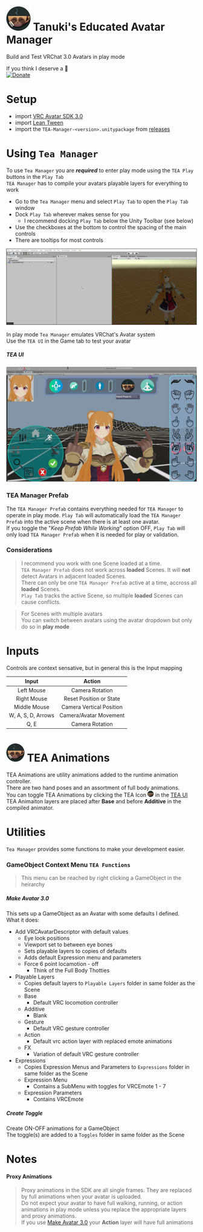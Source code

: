 <h1><img src="https://github.com/EducatedTanuki/TEA-Manager/raw/1.0.0/Resources/UI/Icons/TEA.png" alt="TEA-icon.png" width="64" height="64" style="max-width:100%;"> Tanuki's Educated Avatar Manager</h1>

Build and Test VRChat 3.0 Avatars in play mode  

If you think I deserve a :cookie:  
[![Donate](https://img.shields.io/badge/Donate-PayPal-green.svg)](https://www.paypal.com/donate?business=YYCSYXEYPMQK2&currency_code=USD)

# Setup
- import [VRC Avatar SDK 3.0](https://vrchat.com/home/download)
- import [Lean Tween](https://assetstore.unity.com/packages/tools/animation/leantween-3595)
- import the `TEA-Manager-<version>.unitypackage` from [releases](https://github.com/EducatedTanuki/TEA-Manager/releases)

# Using `Tea Manager`
To use `Tea Manager` you are ***required*** to enter play mode using the `TEA Play` buttons in the `Play Tab`  
`TEA Manager` has to compile your avatars playable layers for everything to work  
- Go to the `Tea Manager` menu and select `Play Tab`  to open the `Play Tab` window  
- Dock `Play Tab` wherever makes sense for you
  - I recommend docking `Play Tab` below the Unity Toolbar (see below)
- Use the checkboxes at the bottom to control the spacing of the main controls
- There are tooltips for most controls

![add-play-tab](https://github.com/EducatedTanuki/TEA-Manager/blob/1.0.0/tutorial/assets/add-play-tab.gif)

In play mode `Tea Manager` emulates VRChat's Avatar system  
Use the `TEA UI` in the Game tab to test your avatar  

##### TEA UI

![play-example](https://github.com/EducatedTanuki/TEA-Manager/blob/1.0.0/tutorial/assets/play-example.png)

### TEA Manager Prefab
The `TEA Manager Prefab` contains everything needed for `TEA Manager` to operate in play mode.
`Play Tab` will automatically load the `TEA Manager Prefab` into the active scene when there is at least one avatar.  
If you toggle the "*Keep Prefab While Working*" option OFF, `Play Tab` will only load `TEA Manager Prefab` when it is needed for play or validation.

### Considerations
> I recommend you work with one Scene loaded at a time.  
> `TEA Manager Prefab` does not work across **loaded** Scenes. It will **not** detect Avatars in adjacent loaded Scenes.  
> There can only be one `TEA Manager Prefab` active at a time, accross all **loaded** Scenes.  
> `Play Tab` tracks the active Scene, so multiple **loaded** Scenes can cause conflicts.  

> For Scenes with multiple avatars  
> You can switch between avatars using the avatar dropdown but only do so in **play mode**  

# Inputs
Controls are context sensative, but in general this is the Input mapping  

|        Input       |          Action          |
|:------------------:|:------------------------:|
|     Left Mouse     |      Camera Rotation     |
|     Right Mouse    |  Reset Position or State |
|    Middle Mouse    | Camera Vertical Position |
| W, A, S, D, Arrows |  Camera/Avatar Movement  |
|        Q, E        |      Camera Rotation     |

<h1><img src="https://github.com/EducatedTanuki/TEA-Manager/raw/1.0.0/Resources/UI/Icons/TEA.png" alt="TEA-icon.png" width="48" height="48" style="max-width:100%;"> TEA Animations</h1>  

TEA Animations are utility animations added to the runtime animation controller.  
There are two hand poses and an assortment of full body animations.  
You can toggle TEA Animations by clicking the TEA Icon <img src="https://github.com/EducatedTanuki/TEA-Manager/raw/1.0.0/Resources/UI/Icons/TEA.png" alt="TEA-icon.png" width="16" height="16" style="max-width:100%;"> in the [TEA UI](#tea-ui)  
TEA Animaiton layers are placed after **Base** and before **Additive** in the compiled animator.  

# Utilities
`Tea Manager` provides some functions to make your development easier.

### GameObject Context Menu `TEA Functions`

> This menu can be reached by right clicking a GameObject in the heirarchy

##### Make Avatar 3.0
This sets up a GameObject as an Avatar with some defaults I defined.  
What it does:  
- Add VRCAvatarDescriptor with default values
  - Eye look positions
  - Viewport set to between eye bones
  - Sets playable layers to copies of defaults
  - Adds default Expression menu and parameters
  - Force 6 point locamotion \- off
    - Think of the Full Body Thotties
- Playable Layers
  - Copies default layers to `Playable Layers` folder in same folder as the Scene
  - Base
    - Default VRC locomotion controller
  - Additive
    - Blank
  - Gesture
    - Default VRC gesture controller
  - Action
    - Default vrc action layer with replaced emote animations
  - FX
    - Variation of default VRC gesture controller
- Expressions
  - Copies Expression Menus and Parameters to `Expressions` folder in same folder as the Scene
  - Expression Menu
    - Contains a SubMenu with toggles for VRCEmote 1 \- 7
  - Expression Parameters
    - Contains VRCEmote

##### Create Toggle
Create ON-OFF animations for a GameObject  
The toggle(s) are added to a `Toggles` folder in same folder as the Scene

# Notes

#### Proxy Animations

> Proxy animations in the SDK are all single frames. They are replaced by full animations when your avatar is uploaded.  
> Do not expect your avatar to have full walking, running, or action animations in play mode unless you replace the appropriate layers and proxy animations.  
> If you use [Make Avatar 3.0](#make-avatar-30) your **Action** layer will have full animations